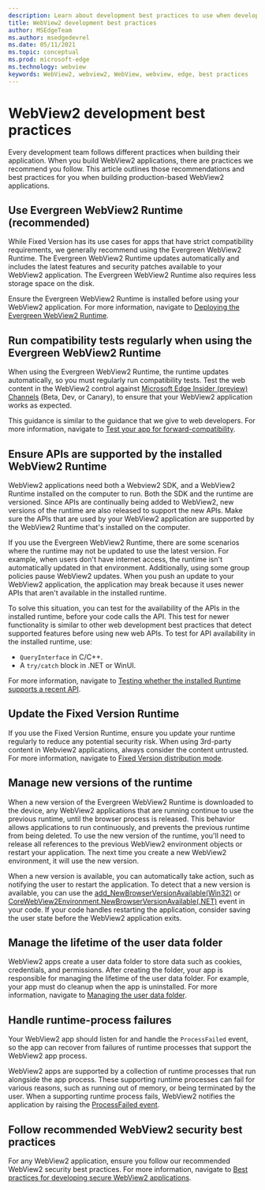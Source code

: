 ```yaml
---
description: Learn about development best practices to use when developing your WebView2 application.
title: WebView2 development best practices  
author: MSEdgeTeam
ms.author: msedgedevrel
ms.date: 05/11/2021
ms.topic: conceptual
ms.prod: microsoft-edge
ms.technology: webview
keywords: WebView2, webview2, WebView, webview, edge, best practices  
---
```

# WebView2 development best practices  

Every development team follows different practices when building their application. When you build WebView2 applications, there are practices we recommend you follow. This article outlines those recommendations and best practices for you when building production-based WebView2 applications.

## Use Evergreen WebView2 Runtime (recommended)  

While Fixed Version has its use cases for apps that have strict compatibility requirements, we generally recommend using the Evergreen WebView2 Runtime.  The Evergreen WebView2 Runtime updates automatically and includes the latest features and security patches available to your WebView2 application. The Evergreen WebView2 Runtime also requires less storage space on the disk.

Ensure the Evergreen WebView2 Runtime is installed before using your WebView2 application.  For more information, navigate to [Deploying the Evergreen WebView2 Runtime][Webview2ConceptsDistributionDeployingEvergreenWebview2Runtime].  

## Run compatibility tests regularly when using the Evergreen WebView2 Runtime

When using the Evergreen WebView2 Runtime, the runtime updates automatically, so you must regularly run compatibility tests. Test the web content in the WebView2 control against [Microsoft Edge Insider (preview) Channels][MicrosoftedgeinsiderDownload] (Beta, Dev, or Canary), to ensure that your WebView2 application works as expected.

This guidance is similar to the guidance that we give to web developers. For more information, navigate to [Test your app for forward-compatibility][Webview2ConceptsDistributionStayCompatibleEvergreenMode].

## Ensure APIs are supported by the installed WebView2 Runtime

WebView2 applications need both a Webview2 SDK, and a WebView2 Runtime installed on the computer to run. Both the SDK and the runtime are versioned. Since APIs are continually being added to WebView2, new versions of the runtime are also released to support the new APIs. Make sure the APIs that are used by your WebView2 application are supported by the WebView2 Runtime that's installed on the computer. 

If you use the Evergreen WebView2 Runtime, there are some scenarios where the runtime may not be updated to use the latest version. For example, when users don't have internet access, the runtime isn't automatically updated in that environment. Additionally, using some group policies pause WebView2 updates. When you push an update to your WebView2 application, the application may break because it uses newer APIs that aren't available in the installed runtime.

To solve this situation, you can test for the availability of the APIs in the installed runtime, before your code calls the API. This test for newer functionality is similar to other web development best practices that detect supported features before using new web APIs. To test for API availability in the installed runtime, use:  

*   `QueryInterface` in C/C++. 
*   A `try/catch` block in .NET or WinUI. 
    
For more information, navigate to [Testing whether the installed Runtime supports a recent API][Webview2ConceptsVersioningDetermineWebview2RuntimeRequirement].  

## Update the Fixed Version Runtime  

If you use the Fixed Version Runtime, ensure you update your runtime regularly to reduce any potential security risk. When using 3rd-party content in Webview2 applications, always consider the content untrusted.  For more information, navigate to [Fixed Version distribution mode][Webview2ConceptsDistributionFixedVersionDistributionMode].  

## Manage new versions of the runtime  

When a new version of the Evergreen WebView2 Runtime is downloaded to the device, any WebView2 applications that are running continue to use the previous runtime, until the browser process is released.  This behavior allows applications to run continuously, and prevents the previous runtime from being deleted.  To use the new version of the runtime, you'll need to release all references to the previous WebView2 environment objects or restart your application.  The next time you create a new WebView2 environment, it will use the new version.

When a new version is available, you can automatically take action, such as notifying the user to restart the application.  To detect that a new version is available, you can use the [add_NewBrowserVersionAvailable(Win32)][Webview2ReferenceaddNewBrowserVersionAvailable] or [CoreWebView2Environment.NewBrowserVersionAvailable(.NET)][Webview2ReferenceNewBrowserVersionAvailable] event in your code. If your code handles restarting the application, consider saving the user state before the WebView2 application exits.  

## Manage the lifetime of the user data folder 
WebView2 apps create a user data folder to store data such as cookies, credentials, and permissions.  After creating the folder, your app is responsible for managing the lifetime of the user data folder.  For example, your app must do cleanup when the app is uninstalled.  For more information, navigate to [Managing the user data folder][Webview2ConceptsUserDataFolder].  

## Handle runtime-process failures
Your WebView2 app should listen for and handle the `ProcessFailed` event, so the app can recover from failures of runtime processes that support the WebView2 app process.

WebView2 apps are supported by a collection of runtime processes that run alongside the app process. These supporting runtime processes can fail for various reasons, such as running out of memory, or being terminated by the user. When a supporting runtime process fails, WebView2 notifies the application by raising the [ProcessFailed event][WebView2ProcessFailedEvent].

## Follow recommended WebView2 security best practices 
For any WebView2 application, ensure you follow our recommended WebView2 security best practices.  For more information, navigate to [Best practices for developing secure WebView2 applications][Webview2ConceptsSecurity].  

<!-- links -->  
[Webview2ConceptsDistributionDeployingEvergreenWebview2Runtime]: ../concepts/distribution.md#deploying-the-evergreen-webview2-runtime "Deploying the Evergreen WebView2 Runtime - Distribute a WebView2 app and the WebView2 Runtime | Microsoft Docs"  
[Webview2ConceptsDistributionFixedVersionDistributionMode]: ../concepts/distribution.md#details-about-the-fixed-version-runtime-distribution-mode "Details about the Fixed Version Runtime distribution mode - Distribute a WebView2 app and the WebView2 Runtime | Microsoft Docs"  
[Webview2ConceptsDistributionStayCompatibleEvergreenMode]: ../concepts/distribution.md#test-your-app-for-forward-compatibility "Test your app for forward-compatibility - Distribute a WebView2 app and the WebView2 Runtime | Microsoft Docs"  
[Webview2ConceptsSecurity]: ../concepts/security.md "Best practices for developing secure WebView2 applications | Microsoft Docs"  
[Webview2ConceptsUserDataFolder]: ../concepts/user-data-folder.md "Manage the user data folder | Microsoft Docs"  
[Webview2ConceptsVersioningDetermineWebview2RuntimeRequirement]: ../concepts/versioning.md#testing-whether-the-installed-runtime-supports-a-recent-api "Testing whether the installed Runtime supports a recent API - Understand WebView2 SDK versions | Microsoft Docs"  
[Webview2GetStartedWin32]: ../get-started/win32.md "Get started with WebView2 | Microsoft Docs"  
[Webview2GetStartedWinforms]: ../get-started/winforms.md "Get started with WebView2 in Windows Forms | Microsoft Docs"  
[Webview2GetStartedWinui]: ../get-started/winui.md "Get started with WebView2 in WinUI 3 (Preview) | Microsoft Docs"  
[Webview2GetStartedWpf]: ../get-started/wpf.md "Get started with WebView2 in WPF | Microsoft Docs"  
<!-- external links -->
[Webview2ReferenceaddNewBrowserVersionAvailable]: /microsoft-edge/webview2/reference/win32/icorewebview2environment#add_newbrowserversionavailable "add_NewBrowserVersionAvailable | Microsoft Docs"  

[Webview2ReferenceNewBrowserVersionAvailable]: /dotnet/api/microsoft.web.webview2.core.corewebview2environment.newbrowserversionavailable "CoreWebView2Environment.NewBrowserVersionAvailable Event | Microsoft Docs"  
[WebView2ProcessFailedEvent]: /microsoft-edge/webview2/reference/win32/icorewebview2processfailedeventargs "ICoreWebView2ProcessFailedEventArgs | Microsoft Docs"  

[MicrosoftedgeinsiderDownload]: https://www.microsoftedgeinsider.com/download "Download Microsoft Edge Insider Channels"
